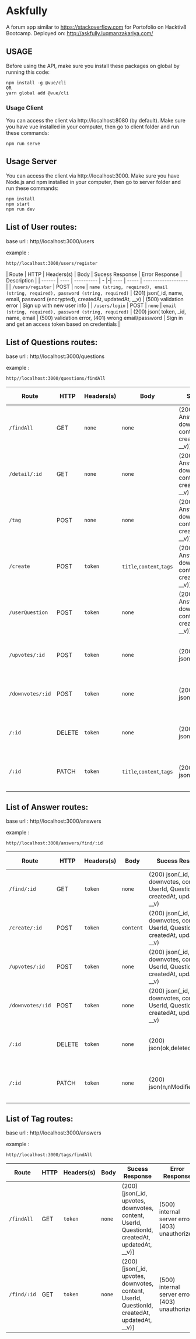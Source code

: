 # Askfully
A forum app similar to  https://stackoverflow.com for Portofolio on Hacktiv8 Bootcamp. Deployed on: http://askfully.luqmanzakariya.com/

## USAGE

Before using the API, make sure you install these packages on global by running this code:

    npm install -g @vue/cli
    OR
    yarn global add @vue/cli

### Usage Client
You can access the client via http://localhost:8080 (by default).
Make sure you have vue installed in your computer, then go to client folder and run these commands:

    npm run serve

## Usage Server
You can access the client via http://localhost:3000.
Make sure you have Node.js and npm installed in your computer, then go to server folder and run these commands:

    npm install
    npm start
    npm run dev

## List of User routes:
base url : http//localhost:3000/users

example :

    http//localhost:3000/users/register

| Route  | HTTP | Headers(s) | Body | Sucess Response | Error Response  | Description         |
| ------ | ---- | ---------- | - |-| ---- | ----- | ------------------- |
| `/users/register` | POST | `none` | `name (string, required), email (string, required), password (string, required)` | (201) json(_id, name, email, password (encrypted), createdAt, updatedAt, __v) | (500) validation error  | Sign up with new user info |
| `/users/login` | POST | `none` | `email (string, required), password (string, required)` |  (200) json(              token, _id, name, email | (500) validation error, (401) wrong email/password  | Sign in and get an access token based on credentials |


## List of Questions routes:
base url : http//localhost:3000/questions

example :

    http//localhost:3000/questions/findAll

| Route | HTTP | Headers(s) | Body | Sucess Response | Error Response | Description |
| ----- | ---- | ---------- | ---- | ----------------| -------------- | ---|
| `/findAll` | GET | `none` | `none` | (200) [ json(_id, AnswerId, upvotes, downvotes, tags, title, content, UserId, createdAt, updatedAt, __v)] | (500) internal server error | Get all questions |
| `/detail/:id` | GET | `none` | `none` | (200) json(_id, AnswerId, upvotes, downvotes, tags, title, content, UserId, createdAt, updatedAt, __v) | (500) internal server error | Get question by id |
| `/tag` | POST | `none` | `none` | (200) [ json(_id, AnswerId, upvotes, downvotes, tags, title, content, UserId, createdAt, updatedAt, __v)] | (500) internal server error | Get questions by tags |
| `/create` | POST | `token` | `title`,`content`,`tags` | (200) [ json(_id, AnswerId, upvotes, downvotes, tags, title, content, UserId, createdAt, updatedAt, __v)] | (500) internal server error, (403) unauthorized | Create questions |
| `/userQuestion` | POST | `token` | `none` | (200) [ json(_id, AnswerId, upvotes, downvotes, tags, title, content, UserId, createdAt, updatedAt, __v)] | (500) internal server error, (403) unauthorized | Get user logged in quesetion |
| `/upvotes/:id` | POST | `token` | `none` | (200) json(n,nModified,ok) | (500) internal server error, (403) unauthorized | Upvote question by id |
| `/downvotes/:id` | POST | `token` | `none` | (200) json(n,nModified,ok) | (500) internal server error, (403) unauthorized | Downvote question by id |
| `/:id` | DELETE | `token` | `none` | (200) json(ok,deletedCount,n) | (500) internal server error, (403) unauthorized | Delete question by id |
| `/:id` | PATCH | `token` | `title`,`content`,`tags` | (200) json(n,nModified,ok) | (500) internal server error, (403) unauthorized | Delete question by id |


## List of Answer routes:
base url : http//localhost:3000/answers

example :

    http//localhost:3000/answers/find/:id

| Route | HTTP | Headers(s) | Body | Sucess Response | Error Response | Description |
| ----- | ---- | ---------- | ---- | ----------------| -------------- | ---|
| `/find/:id` | GET | `token` | `none` | (200) json(_id, upvotes, downvotes, content, UserId, QuestionId, createdAt, updatedAt, __v) | (500) internal server error, (403) unauthorized | Find answer by id |
| `/create/:id` | POST | `token` | `content` | (200) json(_id, upvotes, downvotes, content, UserId, QuestionId, createdAt, updatedAt, __v) | (500) internal server error, (403) unauthorized | Create answer by id |
| `/upvotes/:id` | POST | `token` | `none` | (200) json(_id, upvotes, downvotes, content, UserId, QuestionId, createdAt, updatedAt, __v) | (500) internal server error, (403) unauthorized | Upvote answer by id |
| `/downvotes/:id` | POST | `token` | `none` | (200) json(_id, upvotes, downvotes, content, UserId, QuestionId, createdAt, updatedAt, __v) | (500) internal server error, (403) unauthorized | Downvote answer by id |
| `/:id` | DELETE | `token` | `none` | (200) json(ok,deletedCount,n) | (500) internal server error, (403) unauthorized | Delete answer by id |
| `/:id` | PATCH | `token` | `none` | (200) json(n,nModified,ok) | (500) internal server error, (403) unauthorized | Update answer by id |


## List of Tag routes:
base url : http//localhost:3000/answers

example :

    http//localhost:3000/tags/findAll

| Route | HTTP | Headers(s) | Body | Sucess Response | Error Response | Description |
| ----- | ---- | ---------- | ---- | ----------------| -------------- | ---|
| `/findAll` | GET | `token` | `none` | (200) [json(_id, upvotes, downvotes, content, UserId, QuestionId, createdAt, updatedAt, __v)] | (500) internal server error, (403) unauthorized | Find all tags |
| `/find/:id` | GET | `token` | `none` | (200) [json(_id, upvotes, downvotes, content, UserId, QuestionId, createdAt, updatedAt, __v)] | (500) internal server error, (403) unauthorized | Find tags by tag name |